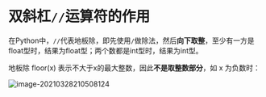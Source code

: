 # 双斜杠`//`运算符的作用

在Python中，`//`代表地板除，即先使用`/`做除法，然后**向下取整**，至少有一方是float型时，结果为float型；两个数都是int型时，结果为int型。

地板除 floor(x) 表示不大于x的最大整数，因此**不是取整数部分**，如 x 为负数时：

![image-20210328210508124](https://raw.githubusercontent.com/PPjmchen/Notes-Imgs/main/image-20210328210508124.png)

